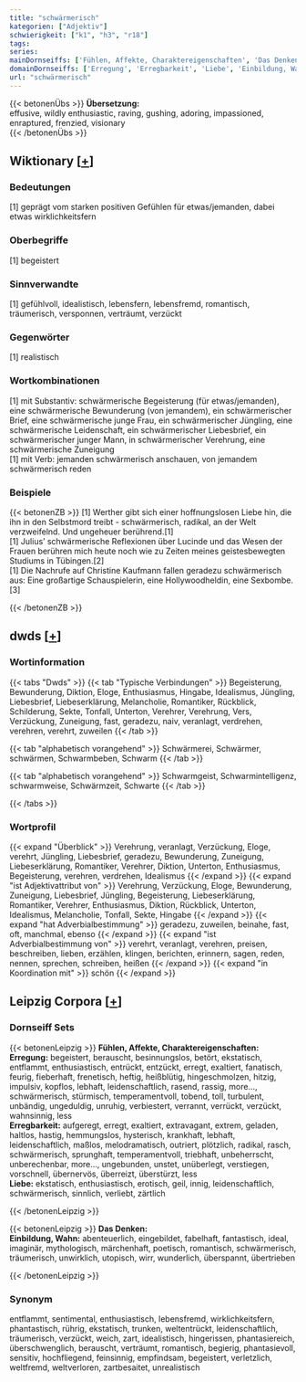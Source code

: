 ```yaml
---
title: "schwärmerisch"
kategorien: ["Adjektiv"]
schwierigkeit: ["k1", "h3", "r18"]
tags:
series:
mainDornseiffs: ['Fühlen, Affekte, Charaktereigenschaften', 'Das Denken']
domainDornseiffs: ['Erregung', 'Erregbarkeit', 'Liebe', 'Einbildung, Wahn']
url: "schwärmerisch"
---
```


{{< betonenÜbs >}}
**Übersetzung:**  
effusive, wildly enthusiastic, raving, gushing, adoring, impassioned, enraptured, frenzied, visionary  
{{< /betonenÜbs >}}

## Wiktionary [[+](https://de.wiktionary.org/wiki/schwärmerisch)]

### Bedeutungen
[1] geprägt vom starken positiven Gefühlen für etwas/jemanden, dabei etwas wirklichkeitsfern  

### Oberbegriffe
[1] begeistert  

### Sinnverwandte
[1] gefühlvoll, idealistisch, lebensfern, lebensfremd, romantisch, träumerisch, versponnen, verträumt, verzückt  

### Gegenwörter
[1] realistisch  

### Wortkombinationen
[1] mit Substantiv: schwärmerische Begeisterung (für etwas/jemanden), eine schwärmerische Bewunderung (von jemandem), ein schwärmerischer Brief, eine schwärmerische junge Frau, ein schwärmerischer Jüngling, eine schwärmerische Leidenschaft, ein schwärmerischer Liebesbrief, ein schwärmerischer junger Mann, in schwärmerischer Verehrung, eine schwärmerische Zuneigung  
[1] mit Verb: jemanden schwärmerisch anschauen, von jemandem schwärmerisch reden  

### Beispiele
{{< betonenZB >}}
[1] Werther gibt sich einer hoffnungslosen Liebe hin, die ihn in den Selbstmord treibt - schwärmerisch, radikal, an der Welt verzweifelnd. Und ungeheuer berührend.[1]  
[1] Julius’ schwärmerische Reflexionen über Lucinde und das Wesen der Frauen berühren mich heute noch wie zu Zeiten meines geistesbewegten Studiums in Tübingen.[2]  
[1] Die Nachrufe auf Christine Kaufmann fallen geradezu schwärmerisch aus: Eine großartige Schauspielerin, eine Hollywoodheldin, eine Sexbombe.[3]  

{{< /betonenZB >}}


## dwds [[+](https://www.dwds.de/wb/schwärmerisch)]

### Wortinformation
{{< tabs "Dwds" >}}
{{< tab "Typische Verbindungen" >}}
Begeisterung, Bewunderung, Diktion, Eloge, Enthusiasmus, Hingabe, Idealismus, Jüngling, Liebesbrief, Liebeserklärung, Melancholie, Romantiker, Rückblick, Schilderung, Sekte, Tonfall, Unterton, Verehrer, Verehrung, Vers, Verzückung, Zuneigung, fast, geradezu, naiv, veranlagt, verdrehen, verehren, verehrt, zuweilen
{{< /tab >}}

{{< tab "alphabetisch vorangehend" >}}
Schwärmerei, Schwärmer, schwärmen, Schwarmbeben, Schwarm
{{< /tab >}}

{{< tab "alphabetisch vorangehend" >}}
Schwarmgeist, Schwarmintelligenz, schwarmweise, Schwärmzeit, Schwarte
{{< /tab >}}

{{< /tabs >}}

### Wortprofil
{{< expand "Überblick" >}} Verehrung, veranlagt, Verzückung, Eloge, verehrt, Jüngling, Liebesbrief, geradezu, Bewunderung, Zuneigung, Liebeserklärung, Romantiker, Verehrer, Diktion, Unterton, Enthusiasmus, Begeisterung, verehren, verdrehen, Idealismus {{< /expand >}}
{{< expand "ist Adjektivattribut von" >}} Verehrung, Verzückung, Eloge, Bewunderung, Zuneigung, Liebesbrief, Jüngling, Begeisterung, Liebeserklärung, Romantiker, Verehrer, Enthusiasmus, Diktion, Rückblick, Unterton, Idealismus, Melancholie, Tonfall, Sekte, Hingabe {{< /expand >}}
{{< expand "hat Adverbialbestimmung" >}} geradezu, zuweilen, beinahe, fast, oft, manchmal, ebenso {{< /expand >}}
{{< expand "ist Adverbialbestimmung von" >}} verehrt, veranlagt, verehren, preisen, beschreiben, lieben, erzählen, klingen, berichten, erinnern, sagen, reden, nennen, sprechen, schreiben, heißen {{< /expand >}}
{{< expand "in Koordination mit" >}} schön {{< /expand >}}

## Leipzig Corpora [[+](https://corpora.uni-leipzig.de/en/res?word=schwärmerisch&corpusId=deu_newscrawl-public_2018)]

### Dornseiff Sets
{{< betonenLeipzig >}}
**Fühlen, Affekte, Charaktereigenschaften:**  
**Erregung:** begeistert, berauscht, besinnungslos, betört, ekstatisch, entflammt, enthusiastisch, entrückt, entzückt, erregt, exaltiert, fanatisch, feurig, fieberhaft, frenetisch, heftig, heißblütig, hingeschmolzen, hitzig, impulsiv, kopflos, lebhaft, leidenschaftlich, rasend, rassig, more..., schwärmerisch, stürmisch, temperamentvoll, tobend, toll, turbulent, unbändig, ungeduldig, unruhig, verbiestert, verrannt, verrückt, verzückt, wahnsinnig, less  
**Erregbarkeit:** aufgeregt, erregt, exaltiert, extravagant, extrem, geladen, haltlos, hastig, hemmungslos, hysterisch, krankhaft, lebhaft, leidenschaftlich, maßlos, melodramatisch, outriert, plötzlich, radikal, rasch, schwärmerisch, sprunghaft, temperamentvoll, triebhaft, unbeherrscht, unberechenbar, more..., ungebunden, unstet, unüberlegt, verstiegen, vorschnell, übernervös, überreizt, überstürzt, less  
**Liebe:** ekstatisch, enthusiastisch, erotisch, geil, innig, leidenschaftlich, schwärmerisch, sinnlich, verliebt, zärtlich  

{{< /betonenLeipzig >}}


{{< betonenLeipzig >}}
**Das Denken:**  
**Einbildung, Wahn:** abenteuerlich, eingebildet, fabelhaft, fantastisch, ideal, imaginär, mythologisch, märchenhaft, poetisch, romantisch, schwärmerisch, träumerisch, unwirklich, utopisch, wirr, wunderlich, überspannt, übertrieben  

{{< /betonenLeipzig >}}

### Synonym
entflammt, sentimental, enthusiastisch, lebensfremd, wirklichkeitsfern, phantastisch, rührig, ekstatisch, trunken, weltentrückt, leidenschaftlich, träumerisch, verzückt, weich, zart, idealistisch, hingerissen, phantasiereich, überschwenglich, berauscht, verträumt, romantisch, begierig, phantasievoll, sensitiv, hochfliegend, feinsinnig, empfindsam, begeistert, verletzlich, weltfremd, weltverloren, zartbesaitet, unrealistisch


